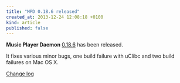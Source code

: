 ```yaml
---
title: "MPD 0.18.6 released"
created_at: 2013-12-24 12:08:18 +0100
kind: article
published: false
---
```


**Music Player Daemon** [0.18.6](/download/mpd/0.18/mpd-0.18.6.tar.xz)
has been released.

It fixes various minor bugs, one build failure with uClibc and two
build failures on Mac OS X.

[Change log](http://git.musicpd.org/cgit/master/mpd.git/plain/NEWS?h=v0.18.6)
